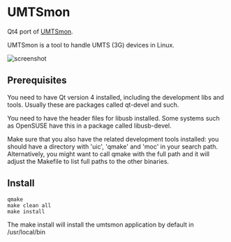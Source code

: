 UMTSmon
=======

Qt4 port of [UMTSmon](http://umtsmon.sourceforge.net).

UMTSmon is a tool to handle UMTS (3G) devices in Linux.

![screenshot][screenshot]


Prerequisites
--------------

You need to have Qt version 4 installed, including the development libs and tools. Usually these are packages called qt-devel and such.

You need to have the header files for libusb installed.  Some systems such as OpenSUSE have this in a package called libusb-devel.

Make sure that you also have the related development tools installed: you should have a directory with 'uic', 'qmake' and 'moc' in your search path.
Alternatively, you might want to call qmake with the full path and it will adjust the Makefile to list full paths to the other binaries.


Install
-------

    qmake
    make clean all
    make install

The make install will install the umtsmon application by default in /usr/local/bin

[screenshot]: https://lh3.googleusercontent.com/KhODSKIgA6udPdd1O6doDs1TxsDzDKpNErev6KkjCvRZ5ke8WD5qVM0nEc0umh71dLeLdshBv-bXQn9Lrm-eeejmx77WJbI-VFKaFUh0ZGkv14gf5SE2L-vmKiOb4xyKpVuTomPkg3LjOaOwFCMv2T0GmvVoNkyHyPtX6fLUyXDZiurwRbom27Zl-i5Z27hH85F_1ZNxxKWAjo0eQz1iMZmwnjmqiQ0Pv1j6a0BLviDBug_EvKmqgENkZid4K14CpoAfmLf-_MxQExanNvBbnK308XRTO2zVxDp_Xtw8FoJyNczWoC737a0vNS3d5cIZeiVeTQFaRiJQ2jySaTjPTRmBIf1VkM5TxTW5iv4HZhG4lfIdb-jewFNsyl_cNnzIbjpbq7o1I0GclZ2C7TyihFjxxY6R20_k7mJ7bNesLC9Nau7nStpJ7epuOcPnaSvnDRMO1Ja-TSLd424aRnanLbeesRVi1t2860kZS0Z8BMCJVlm-ACyLG3-F9Cymv323zlQ4-aqram7KGmjeYxQji-rtuFanzCFtJ5CsRm_qRgNLacExTS4jaiyIxAveKTTxL07DpyKnmEgWbiUWXMQP1NhI5YjrPB3LN_Ga6VdXHDniceK9=w360-h248-no "Screenshot"
